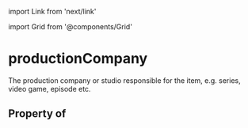 import Link from 'next/link'
  
import Grid from '@components/Grid'

# productionCompany

The production company or studio responsible for the item, e.g. series, video game, episode etc.

## Property of



